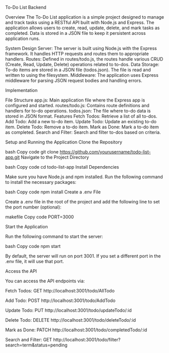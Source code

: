 To-Do List Backend

Overview
The To-Do List application is a simple project designed to manage and track tasks using a RESTful API built with Node.js and Express. The application allows users to create, read, update, delete, and mark tasks as completed. Data is stored in a JSON file to keep it persistent across application runs.

System Design
Server: The server is built using Node.js with the Express framework. It handles HTTP requests and routes them to appropriate handlers.
Routes: Defined in routes/todo.js, the routes handle various CRUD (Create, Read, Update, Delete) operations related to to-dos.
Data Storage: To-do items are stored in a JSON file (todos.json). The file is read and written to using the filesystem.
Middleware: The application uses Express middleware for parsing JSON request bodies and handling errors.

Implementation

File Structure
app.js: Main application file where the Express app is configured and started.
routes/todo.js: Contains route definitions and handlers for to-do operations.
todos.json: The file where to-do data is stored in JSON format.
Features
Fetch Todos: Retrieve a list of all to-dos.
Add Todo: Add a new to-do item.
Update Todo: Update an existing to-do item.
Delete Todo: Remove a to-do item.
Mark as Done: Mark a to-do item as completed.
Search and Filter: Search and filter to-dos based on criteria.


Setup and Running the Application
Clone the Repository

bash
Copy code
git clone https://github.com/yourusername/todo-list-app.git
Navigate to the Project Directory

bash
Copy code
cd todo-list-app
Install Dependencies

Make sure you have Node.js and npm installed. Run the following command to install the necessary packages:

bash
Copy code
npm install
Create a .env File

Create a .env file in the root of the project and add the following line to set the port number (optional):

makefile
Copy code
PORT=3000


Start the Application

Run the following command to start the server:

bash
Copy code
npm start

By default, the server will run on port 3001. If you set a different port in the .env file, it will use that port.

Access the API

You can access the API endpoints via:

Fetch Todos: GET http://localhost:3001/todo/AllTodo

Add Todo: POST http://localhost:3001/todo/AddTodo

Update Todo: PUT http://localhost:3001/todo/updateTodo/:id

Delete Todo: DELETE http://localhost:3001/todo/deleteTodo/:id

Mark as Done: PATCH http://localhost:3001/todo/completedTodo/:id

Search and Filter: GET http://localhost:3001/todo/filter?search=term&status=pending
